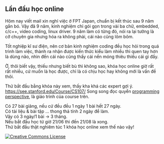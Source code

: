 ## Lần đầu học online

Hôm nay viết mail xin nghỉ việc ở FPT Japan, chuẩn bị kết thúc sau 9 năm gắn bó.
Vậy đã 9 năm, kinh nghiệm chỉ gói gọn trong vài ba chữ, embedded, c/c++, video coding, linux driver. 9 năm làm có từng đó, nói ra lại tưởng là cỡ chuyên gia nhưng hóa ra không phải, cái nào cũng lõm bõm.

Tốt nghiệp kĩ sư điện, nên cơ bản kinh nghiệm coding đều học hỏi trong quá trình làm việc, thành ra nhận được kiến thức kiểu làm nhiều thì quen tay hơn là dùng não, nhìn đến cái nào cũng thấy cái nền móng thiêu thiếu cái gì đấy.

Ờ, thôi biết vậy, thiếu nhưng biết bù thì không sao, khóa học online giờ rất rất nhiều, cứ muốn là học được, chỉ là có chịu học hay không mới là vấn đề thôi.

Thử bắt đầu bằng khóa này xem, thấy kha khá các expert gợi ý.  
https://see.stanford.edu/Course/CS107/
Song song đọc quyển [programming perspective](http://www.codeman.net/wp-content/uploads/2011/12/Computer_Systems-A_Programmers_Perspective-2e.pdf), là giáo trình của course trên.

Có 27 bài giảng, nếu cứ đều đều 1 ngày 1 bài hết 27 ngày.  
Có tài liệu & bài tập … thong thả tính 2 ngày để làm.  
Vậy có 3 ngày/1 bài → 3 tháng.  
Nếu bắt đầu học từ giờ 21/06 thì đến 21/08 là xong.  
Thử bắt đầu thật nghiêm túc 1 khóa học online xem thế nào vậy!  

<a rel="license" href="http://creativecommons.org/licenses/by-nc-nd/4.0/"><img alt="Creative Commons License" style="border-width:0" src="https://i.creativecommons.org/l/by-nc-nd/4.0/80x15.png" />